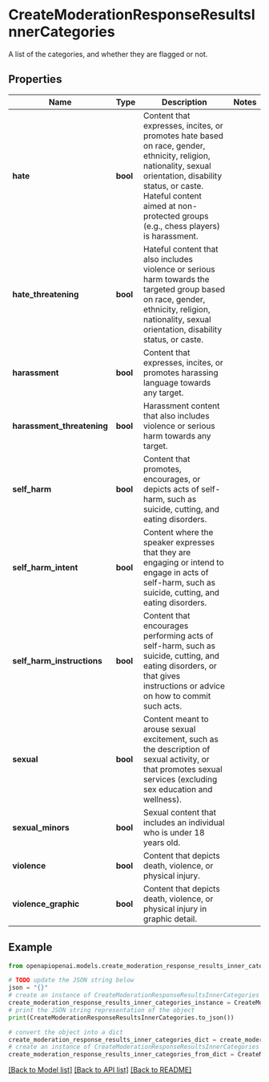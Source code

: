 # CreateModerationResponseResultsInnerCategories

A list of the categories, and whether they are flagged or not.

## Properties

Name | Type | Description | Notes
------------ | ------------- | ------------- | -------------
**hate** | **bool** | Content that expresses, incites, or promotes hate based on race, gender, ethnicity, religion, nationality, sexual orientation, disability status, or caste. Hateful content aimed at non-protected groups (e.g., chess players) is harassment. | 
**hate_threatening** | **bool** | Hateful content that also includes violence or serious harm towards the targeted group based on race, gender, ethnicity, religion, nationality, sexual orientation, disability status, or caste. | 
**harassment** | **bool** | Content that expresses, incites, or promotes harassing language towards any target. | 
**harassment_threatening** | **bool** | Harassment content that also includes violence or serious harm towards any target. | 
**self_harm** | **bool** | Content that promotes, encourages, or depicts acts of self-harm, such as suicide, cutting, and eating disorders. | 
**self_harm_intent** | **bool** | Content where the speaker expresses that they are engaging or intend to engage in acts of self-harm, such as suicide, cutting, and eating disorders. | 
**self_harm_instructions** | **bool** | Content that encourages performing acts of self-harm, such as suicide, cutting, and eating disorders, or that gives instructions or advice on how to commit such acts. | 
**sexual** | **bool** | Content meant to arouse sexual excitement, such as the description of sexual activity, or that promotes sexual services (excluding sex education and wellness). | 
**sexual_minors** | **bool** | Sexual content that includes an individual who is under 18 years old. | 
**violence** | **bool** | Content that depicts death, violence, or physical injury. | 
**violence_graphic** | **bool** | Content that depicts death, violence, or physical injury in graphic detail. | 

## Example

```python
from openapiopenai.models.create_moderation_response_results_inner_categories import CreateModerationResponseResultsInnerCategories

# TODO update the JSON string below
json = "{}"
# create an instance of CreateModerationResponseResultsInnerCategories from a JSON string
create_moderation_response_results_inner_categories_instance = CreateModerationResponseResultsInnerCategories.from_json(json)
# print the JSON string representation of the object
print(CreateModerationResponseResultsInnerCategories.to_json())

# convert the object into a dict
create_moderation_response_results_inner_categories_dict = create_moderation_response_results_inner_categories_instance.to_dict()
# create an instance of CreateModerationResponseResultsInnerCategories from a dict
create_moderation_response_results_inner_categories_from_dict = CreateModerationResponseResultsInnerCategories.from_dict(create_moderation_response_results_inner_categories_dict)
```
[[Back to Model list]](../README.md#documentation-for-models) [[Back to API list]](../README.md#documentation-for-api-endpoints) [[Back to README]](../README.md)


